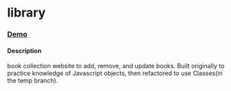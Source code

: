 # library

### [Demo](https://kengyn.github.io/library/)

#### Description
book collection website to add, remove, and update books. Built originally to practice knowledge of Javascript objects, 
then refactored to use Classes(in the temp branch).
